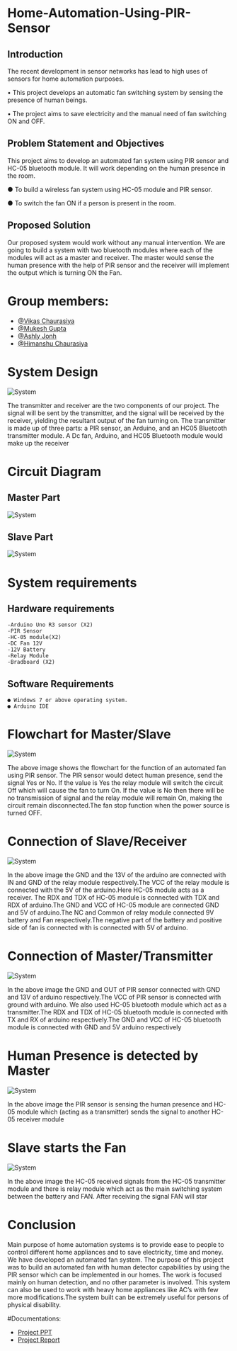 # Home-Automation-Using-PIR-Sensor

## Introduction
The recent development in sensor networks has lead to high uses of sensors
for home automation purposes.

• This project develops an automatic fan switching system by sensing the
presence of human beings.

• The project aims to save electricity and the manual need of fan switching
ON and OFF.

## Problem Statement and Objectives
This project aims to develop an automated fan system using PIR sensor and
HC-05 bluetooth module. It will work depending on the human presence
in the room.

● To build a wireless fan system using HC-05 module and PIR sensor.

● To switch the fan ON if a person is present in the room.

## Proposed Solution
Our proposed system would work without any manual intervention. We are
going to build a system with two bluetooth modules where each of the modules
will act as a master and receiver. The master would sense the human presence
with the help of PIR sensor and the receiver will implement the output which is
turning ON the Fan.

# Group members: 
 - [@Vikas Chaurasiya](https://github.com/vikas-348)
 - [@Mukesh Gupta](https://github.com/mukesh2001)
 - [@Ashly Jonh](https://github.com/ADJ46)
 - [@Himanshu Chaurasiya](https://github.com/Himanshuchaurasiya1234)

# System Design 
![System](Images/System.PNG)

The transmitter and receiver are the two components of our project. The signal
will be sent by the transmitter, and the signal will be received by the receiver,
yielding the resultant output of the fan turning on. The transmitter is made up of
three parts: a PIR sensor, an Arduino, and an HC05 Bluetooth transmitter
module. A Dc fan, Arduino, and HC05 Bluetooth module would make up the
receiver

# Circuit Diagram  
## Master Part
![System](Images/MasterCircuit.PNG)

## Slave Part
![System](Images/SlaveCircuits.PNG)

# System requirements
## Hardware requirements
```
-Arduino Uno R3 sensor (X2)
-PIR Sensor 
-HC-05 module(X2)
-DC Fan 12V
-12V Battery
-Relay Module
-Bradboard (X2) 
```
## Software Requirements 
```
● Windows 7 or above operating system.
● Arduino IDE
```
# Flowchart for Master/Slave
![System](Images/Methodology.PNG)

The above image shows the flowchart for the function of an automated fan
using PIR sensor. The PIR sensor would detect human presence, send the signal
Yes or No. If the value is Yes the relay module will switch the circuit Off which
will cause the fan to turn On. If the value is No then there will be no
transmission of signal and the relay module will remain On, making the circuit
remain disconnected.The fan stop function when the power source is turned
OFF.

# Connection of Slave/Receiver
![System](Images/Slave.PNG)

In the above image the GND and the 13V of the arduino are connected with IN
and GND of the relay module respectively.The VCC of the relay module is
connected with the 5V of the arduino.Here HC-05 module acts as a receiver.
The RDX and TDX of HC-05 module is connected with TDX and RDX of
arduino.The GND and VCC of HC-05 module are connected GND and 5V of
arduino.The NC and Common of relay module connected 9V battery and Fan
respectively.The negative part of the battery and positive side of fan is
connected with is connected with 5V of arduino.


# Connection of Master/Transmitter
![System](Images/Master.PNG)

In the above image the GND and OUT of PIR sensor connected with GND and
13V of arduino respectively.The VCC of PIR sensor is connected with ground
with arduino.
We also used HC-05 bluetooth module which act as a transmitter.The RDX and
TDX of HC-05 bluetooth module is connected with TX and RX of arduino
respectively.The GND and VCC of HC-05 bluetooth module is connected with
GND and 5V arduino respectively

# Human Presence is detected by Master
![System](Images/HumanPresence.PNG)

In the above image the PIR sensor is sensing the human presence and HC-05
module which (acting as a transmitter) sends the signal to another HC-05
receiver module

# Slave starts the Fan
![System](Images/SlaveStartfan.PNG)

In the above image the HC-05 received signals from the HC-05 transmitter
module and there is relay module which act as the main switching system
between the battery and FAN. After receiving the signal FAN will star


# Conclusion 
Main purpose of home automation systems is to provide ease to people to
control different home appliances and to save electricity, time and money. We
have developed an automated fan system. The purpose of this project was to
build an automated fan with human detector capabilities by using the PIR sensor
which can be implemented in our homes. The work is focused mainly on human
detection, and no other parameter is involved. This system can also be used to
work with heavy home appliances like AC’s with few more modifications.The
system built can be extremely useful for persons of physical disability.

#Documentations:
- [Project PPT](Documents/Project.pptx)
- [Project Report](Documents/Project.pptx)

